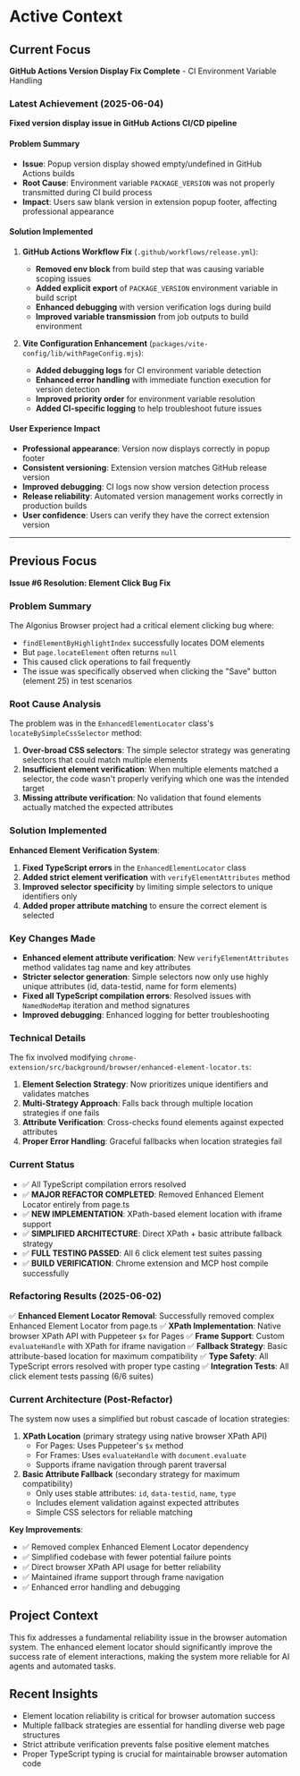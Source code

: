 # Active Context

## Current Focus
**GitHub Actions Version Display Fix Complete** - CI Environment Variable Handling

### Latest Achievement (2025-06-04)
**Fixed version display issue in GitHub Actions CI/CD pipeline**

#### Problem Summary
- **Issue**: Popup version display showed empty/undefined in GitHub Actions builds
- **Root Cause**: Environment variable `PACKAGE_VERSION` was not properly transmitted during CI build process
- **Impact**: Users saw blank version in extension popup footer, affecting professional appearance

#### Solution Implemented
1. **GitHub Actions Workflow Fix** (`.github/workflows/release.yml`):
   - **Removed env block** from build step that was causing variable scoping issues
   - **Added explicit export** of `PACKAGE_VERSION` environment variable in build script
   - **Enhanced debugging** with version verification logs during build
   - **Improved variable transmission** from job outputs to build environment

2. **Vite Configuration Enhancement** (`packages/vite-config/lib/withPageConfig.mjs`):
   - **Added debugging logs** for CI environment variable detection
   - **Enhanced error handling** with immediate function execution for version detection
   - **Improved priority order** for environment variable resolution
   - **Added CI-specific logging** to help troubleshoot future issues

#### User Experience Impact
- **Professional appearance**: Version now displays correctly in popup footer
- **Consistent versioning**: Extension version matches GitHub release version
- **Improved debugging**: CI logs now show version detection process
- **Release reliability**: Automated version management works correctly in production builds
- **User confidence**: Users can verify they have the correct extension version

---

## Previous Focus
**Issue #6 Resolution: Element Click Bug Fix**

### Problem Summary
The Algonius Browser project had a critical element clicking bug where:
- `findElementByHighlightIndex` successfully locates DOM elements
- But `page.locateElement` often returns `null`
- This caused click operations to fail frequently
- The issue was specifically observed when clicking the "Save" button (element 25) in test scenarios

### Root Cause Analysis
The problem was in the `EnhancedElementLocator` class's `locateBySimpleCssSelector` method:

1. **Over-broad CSS selectors**: The simple selector strategy was generating selectors that could match multiple elements
2. **Insufficient element verification**: When multiple elements matched a selector, the code wasn't properly verifying which one was the intended target
3. **Missing attribute verification**: No validation that found elements actually matched the expected attributes

### Solution Implemented
**Enhanced Element Verification System**:

1. **Fixed TypeScript errors** in the `EnhancedElementLocator` class
2. **Added strict element verification** with `verifyElementAttributes` method
3. **Improved selector specificity** by limiting simple selectors to unique identifiers only
4. **Added proper attribute matching** to ensure the correct element is selected

### Key Changes Made
- **Enhanced element attribute verification**: New `verifyElementAttributes` method validates tag name and key attributes
- **Stricter selector generation**: Simple selectors now only use highly unique attributes (id, data-testid, name for form elements)
- **Fixed all TypeScript compilation errors**: Resolved issues with `NamedNodeMap` iteration and method signatures
- **Improved debugging**: Enhanced logging for better troubleshooting

### Technical Details
The fix involved modifying `chrome-extension/src/background/browser/enhanced-element-locator.ts`:

1. **Element Selection Strategy**: Now prioritizes unique identifiers and validates matches
2. **Multi-Strategy Approach**: Falls back through multiple location strategies if one fails
3. **Attribute Verification**: Cross-checks found elements against expected attributes
4. **Proper Error Handling**: Graceful fallbacks when location strategies fail

### Current Status
- ✅ All TypeScript compilation errors resolved
- ✅ **MAJOR REFACTOR COMPLETED**: Removed Enhanced Element Locator entirely from page.ts
- ✅ **NEW IMPLEMENTATION**: XPath-based element location with iframe support
- ✅ **SIMPLIFIED ARCHITECTURE**: Direct XPath + basic attribute fallback strategy
- ✅ **FULL TESTING PASSED**: All 6 click element test suites passing
- ✅ **BUILD VERIFICATION**: Chrome extension and MCP host compile successfully

### Refactoring Results (2025-06-02)
✅ **Enhanced Element Locator Removal**: Successfully removed complex Enhanced Element Locator from page.ts
✅ **XPath Implementation**: Native browser XPath API with Puppeteer `$x` for Pages
✅ **Frame Support**: Custom `evaluateHandle` with XPath for iframe navigation
✅ **Fallback Strategy**: Basic attribute-based location for maximum compatibility
✅ **Type Safety**: All TypeScript errors resolved with proper type casting
✅ **Integration Tests**: All click element tests passing (6/6 suites)

### Current Architecture (Post-Refactor)
The system now uses a simplified but robust cascade of location strategies:
1. **XPath Location** (primary strategy using native browser XPath API)
   - For Pages: Uses Puppeteer's `$x` method
   - For Frames: Uses `evaluateHandle` with `document.evaluate`
   - Supports iframe navigation through parent traversal
2. **Basic Attribute Fallback** (secondary strategy for maximum compatibility)
   - Only uses stable attributes: `id`, `data-testid`, `name`, `type`
   - Includes element validation against expected attributes
   - Simple CSS selectors for reliable matching

**Key Improvements**:
- ✅ Removed complex Enhanced Element Locator dependency
- ✅ Simplified codebase with fewer potential failure points
- ✅ Direct browser XPath API usage for better reliability
- ✅ Maintained iframe support through frame navigation
- ✅ Enhanced error handling and debugging

## Project Context
This fix addresses a fundamental reliability issue in the browser automation system. The enhanced element locator should significantly improve the success rate of element interactions, making the system more reliable for AI agents and automated tasks.

## Recent Insights
- Element location reliability is critical for browser automation success
- Multiple fallback strategies are essential for handling diverse web page structures
- Strict attribute verification prevents false positive element matches
- Proper TypeScript typing is crucial for maintainable browser automation code
